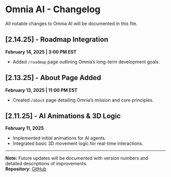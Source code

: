 # Omnia AI - Changelog  

All notable changes to Omnia AI will be documented in this file.  

## [2.14.25] - Roadmap Integration  
**February 14, 2025 | 3:00 PM EST**  
- Added `/roadmap` page outlining Omnia’s long-term development goals.  

## [2.13.25] - About Page Added  
**February 13, 2025 | 11:00 PM EST**  
- Created `/about` page detailing Omnia’s mission and core principles.  

## [2.11.25] - AI Animations & 3D Logic  
**February 11, 2025**  
- Implemented initial animations for AI agents.  
- Integrated basic 3D movement logic for real-time interactions.  

---

**Note:** Future updates will be documented with version numbers and detailed descriptions of improvements.  
**Repository:** [GitHub](https://github.com/omnialabsai/omnia)  